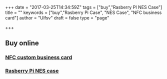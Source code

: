 +++
date = "2017-03-25T14:34:59Z"
tags = ["buy","Rasberry PI NES Case"]
title = ""
keywords = ["buy","Rasberry Pi Case", "NES Case", "NFC business card"]
author = "Ulfsv"
draft = false
type = "page"

+++
## Buy online
### [NFC custom business card][1]

### [Rasberry Pi NES case][2]


  [1]: https://3dquu.com/en/nfc-business-card
  [2]: https://3dquu.com/en/rasberry-pi-nes-case
